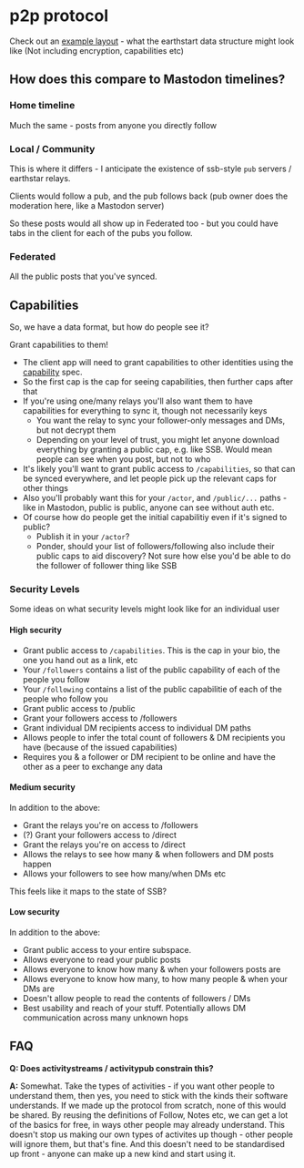 # p2p protocol

Check out an [example layout](example) - what the earthstart data structure might look like (Not including encryption, capabilities etc)

## How does this compare to Mastodon timelines?

### Home timeline

Much the same - posts from anyone you directly follow

### Local / Community

This is where it differs - I anticipate the existence of ssb-style `pub` servers / earthstar relays.

Clients would follow a pub, and the pub follows back (pub owner does the moderation here, like a Mastodon server)

So these posts would all show up in Federated too - but you could have tabs in the client for each of the pubs you follow.

### Federated

All the public posts that you've synced.

## Capabilities

So, we have a data format, but how do people see it?

Grant capabilities to them!

- The client app will need to grant capabilities to other identities using the [capability](https://github.com/earthstar-project/application-formats/pull/6) spec.
- So the first cap is the cap for seeing capabilities, then further caps after that
- If you're using one/many relays you'll also want them to have capabilities for everything to sync it, though not necessarily keys
  - You want the relay to sync your follower-only messages and DMs, but not decrypt them
  - Depending on your level of trust, you might let anyone download everything by granting a public cap, e.g. like SSB. Would mean people can see when you post, but not to who
- It's likely you'll want to grant public access to `/capabilities`, so that can be synced everywhere, and let people pick up the relevant caps for other things
- Also you'll probably want this for your `/actor`, and `/public/...` paths - like in Mastodon, public is public, anyone can see without auth etc.
- Of course how do people get the initial capabilitiy even if it's signed to public?
  - Publish it in your `/actor`?
  - Ponder, should your list of followers/following also include their public caps to aid discovery? Not sure how else you'd be able to do the follower of follower thing like SSB

### Security Levels

Some ideas on what security levels might look like for an individual user

#### High security

- Grant public access to `/capabilities`. This is the cap in your bio, the one you hand out as a link, etc
- Your `/followers` contains a list of the public capability of each of the people you follow
- Your `/following` contains a list of the public capabilitie of each of the people who follow you
- Grant public access to /public
- Grant your followers access to /followers
- Grant individual DM recipients access to individual DM paths
- Allows people to infer the total count of followers & DM recipients you have (because of the issued capabilities)
- Requires you & a follower or DM recipient to be online and have the other as a peer to exchange any data

#### Medium security

In addition to the above:
- Grant the relays you're on access to /followers
- (?) Grant your followers access to /direct
- Grant the relays you're on access to /direct
- Allows the relays to see how many & when followers and DM posts happen
- Allows your followers to see how many/when DMs etc

This feels like it maps to the state of SSB?

#### Low security

In addition to the above:
- Grant public access to your entire subspace.
- Allows everyone to read your public posts
- Allows everyone to know how many & when your followers posts are
- Allows everyone to know how many, to how many people & when your DMs are
- Doesn't allow people to read the contents of followers / DMs
- Best usability and reach of your stuff. Potentially allows DM communication across many unknown hops

## FAQ

**Q: Does activitystreams / activitypub constrain this?**

**A:** Somewhat. Take the types of activities - if you want other people to understand them, then yes, you need to stick with the kinds their software understands. If we made up the protocol from scratch, none of this would be shared. By reusing the definitions of Follow, Notes etc, we can get a lot of the basics for free, in ways other people may already understand. This doesn't stop us making our own types of activites up though - other people will ignore them, but that's fine. And this doesn't need to be standardised up front - anyone can make up a new kind and start using it.
